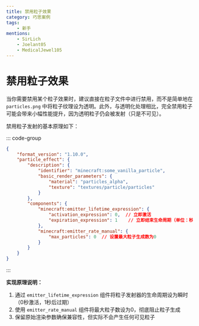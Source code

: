 ```yaml
---
title: 禁用粒子效果
category: 巧思案例
tags:
    - 新手
mentions:
    - SirLich
    - Joelant05
    - MedicalJewel105
---
```


# 禁用粒子效果

<!--@include: @/wiki/bedrock-wiki-mirror.md-->

当你需要禁用某个粒子效果时，建议直接在粒子文件中进行禁用，而不是简单地在 `particles.png` 中将粒子纹理设为透明。此外，与透明化处理相比，完全禁用粒子可能会带来小幅性能提升，因为透明粒子仍会被发射（只是不可见）。

禁用粒子发射的基本原理如下：

::: code-group
```json [RP/particles/some_vanilla_particle.json]
{
	"format_version": "1.10.0",
	"particle_effect": {
		"description": {
			"identifier": "minecraft:some_vanilla_particle",
			"basic_render_parameters": {
				"material": "particles_alpha",
				"texture": "textures/particle/particles"
			}
		},
		"components": {
			"minecraft:emitter_lifetime_expression": {
				"activation_expression": 0,  // 立即激活
				"expiration_expression": 1    // 立即结束生命周期（单位：秒）
			},
			"minecraft:emitter_rate_manual": {
				"max_particles": 0  // 设置最大粒子生成数为0
			}
		}
	}
}
```
:::

**实现原理说明：**
1. 通过 `emitter_lifetime_expression` 组件将粒子发射器的生命周期设为瞬时（0秒激活，1秒后过期）
2. 使用 `emitter_rate_manual` 组件将最大粒子数设为0，彻底阻止粒子生成
3. 保留原始渲染参数确保兼容性，但实际不会产生任何可见粒子
